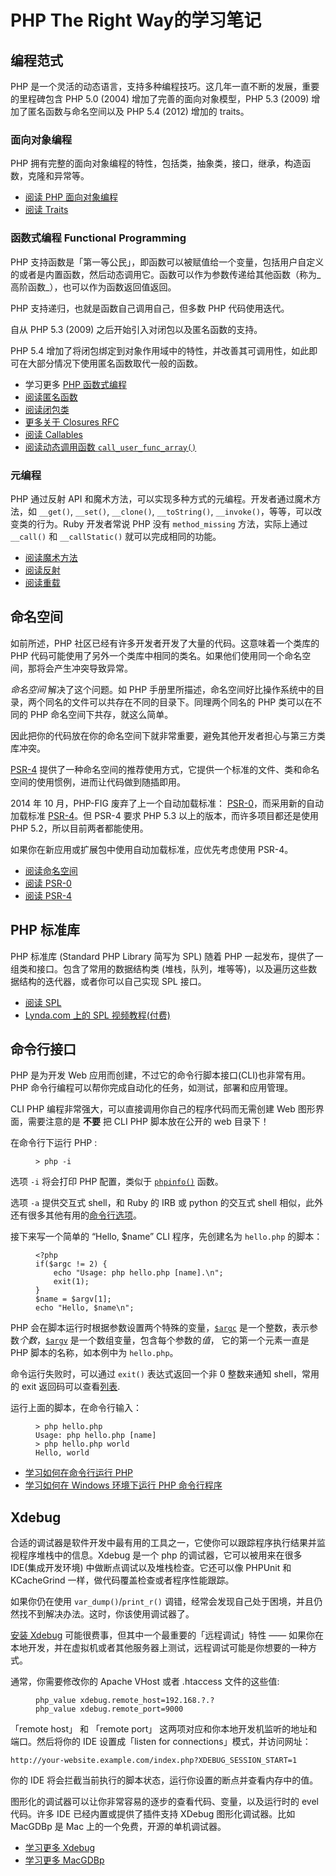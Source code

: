 # PHP The Right Way的学习笔记
<h2 id="programming_paradigms_title">编程范式</h2>

<p>PHP 是一个灵活的动态语言，支持多种编程技巧。这几年一直不断的发展，重要的里程碑包含 PHP 5.0 (2004) 增加了完善的面向对象模型，PHP 5.3 (2009) 增加了匿名函数与命名空间以及 PHP 5.4 (2012) 增加的 traits。</p>

<h3 id="面向对象编程">面向对象编程</h3>

<p>PHP 拥有完整的面向对象编程的特性，包括类，抽象类，接口，继承，构造函数，克隆和异常等。</p>

<ul>
  <li><a href="http://php.net/language.oop5">阅读 PHP 面向对象编程</a></li>
  <li><a href="http://php.net/language.oop5.traits">阅读 Traits</a></li>
</ul>

<h3 id="函数式编程-functional-programming">函数式编程 Functional Programming</h3>

<p>PHP 支持函数是「第一等公民」，即函数可以被赋值给一个变量，包括用户自定义的或者是内置函数，然后动态调用它。函数可以作为参数传递给其他函数（称为_高阶函数_），也可以作为函数返回值返回。</p>

<p>PHP 支持递归，也就是函数自己调用自己，但多数 PHP 代码使用迭代。</p>

<p>自从 PHP 5.3 (2009) 之后开始引入对闭包以及匿名函数的支持。</p>

<p>PHP 5.4 增加了将闭包绑定到对象作用域中的特性，并改善其可调用性，如此即可在大部分情况下使用匿名函数取代一般的函数。</p>

<ul>
  <li>学习更多 <a href="https://laravel-china.github.io/php-the-right-way/pages/Functional-Programming.html">PHP 函数式编程</a></li>
  <li><a href="http://php.net/functions.anonymous">阅读匿名函数</a></li>
  <li><a href="http://php.net/class.closure">阅读闭包类</a></li>
  <li><a href="https://wiki.php.net/rfc/closures">更多关于 Closures RFC</a></li>
  <li><a href="http://php.net/language.types.callable">阅读 Callables</a></li>
  <li><a href="http://php.net/function.call-user-func-array">阅读动态调用函数 <code class="highlighter-rouge">call_user_func_array()</code></a></li>
</ul>
<h3 id="元编程">元编程</h3>

<p>PHP 通过反射 API 和魔术方法，可以实现多种方式的元编程。开发者通过魔术方法，如 <code class="highlighter-rouge">__get()</code>, <code class="highlighter-rouge">__set()</code>, <code class="highlighter-rouge">__clone()</code>, <code class="highlighter-rouge">__toString()</code>, <code class="highlighter-rouge">__invoke()</code>，等等，可以改变类的行为。Ruby 开发者常说 PHP 没有 <code class="highlighter-rouge">method_missing</code> 方法，实际上通过 <code class="highlighter-rouge">__call()</code> 和 <code class="highlighter-rouge">__callStatic()</code> 就可以完成相同的功能。</p>

<ul>
  <li><a href="http://php.net/language.oop5.magic">阅读魔术方法</a></li>
  <li><a href="http://php.net/intro.reflection">阅读反射</a></li>
  <li><a href="http://php.net/language.oop5.overloading">阅读重载</a></li>
</ul>


</section>


<section class="chapter" id="namespaces">
    <h2 id="namespaces_title">命名空间</h2>

<p>如前所述，PHP 社区已经有许多开发者开发了大量的代码。这意味着一个类库的 PHP 代码可能使用了另外一个类库中相同的类名。如果他们使用同一个命名空间，那将会产生冲突导致异常。</p>

<p><em>命名空间</em> 解决了这个问题。如 PHP 手册里所描述，命名空间好比操作系统中的目录，两个同名的文件可以共存在不同的目录下。同理两个同名的 PHP 类可以在不同的 PHP 命名空间下共存，就这么简单。</p>

<p>因此把你的代码放在你的命名空间下就非常重要，避免其他开发者担心与第三方类库冲突。</p>

<p><a href="http://www.php-fig.org/psr/psr-4/">PSR-4</a> 提供了一种命名空间的推荐使用方式，它提供一个标准的文件、类和命名空间的使用惯例，进而让代码做到随插即用。</p>

<p>2014 年 10 月，PHP-FIG 废弃了上一个自动加载标准： <a href="http://www.php-fig.org/psr/psr-0/">PSR-0</a>，而采用新的自动加载标准 <a href="http://www.php-fig.org/psr/psr-4/">PSR-4</a>。但 PSR-4 要求 PHP 5.3 以上的版本，而许多项目都还是使用 PHP 5.2，所以目前两者都能使用。</p>

<p>如果你在新应用或扩展包中使用自动加载标准，应优先考虑使用 PSR-4。</p>

<ul>
  <li><a href="http://php.net/language.namespaces">阅读命名空间</a></li>
  <li><a href="http://www.php-fig.org/psr/psr-0/">阅读 PSR-0</a></li>
  <li><a href="http://www.php-fig.org/psr/psr-4/">阅读 PSR-4</a></li>
</ul>


</section>


<section class="chapter" id="standard_php_library">
    <h2 id="standard_php_library_title">PHP 标准库</h2>

<p>PHP 标准库 (Standard PHP Library 简写为 SPL) 随着 PHP 一起发布，提供了一组类和接口。包含了常用的数据结构类 (堆栈，队列，堆等等)，以及遍历这些数据结构的迭代器，或者你可以自己实现 SPL 接口。</p>

<ul>
  <li><a href="http://php.net/book.spl">阅读 SPL</a></li>
  <li><a href="http://www.lynda.com/PHP-tutorials/Up-Running-Standard-PHP-Library/175038-2.html">Lynda.com 上的 SPL 视频教程(付费)</a></li>
</ul>


</section>


<section class="chapter" id="command_line_interface">
    <h2 id="command_line_interface_title">命令行接口</h2>

<p>PHP 是为开发 Web 应用而创建，不过它的命令行脚本接口(CLI)也非常有用。PHP 命令行编程可以帮你完成自动化的任务，如测试，部署和应用管理。</p>

<p>CLI PHP 编程非常强大，可以直接调用你自己的程序代码而无需创建 Web 图形界面，需要注意的是 <strong>不要</strong> 把 CLI PHP 脚本放在公开的 web 目录下！</p>

<p>在命令行下运行 PHP :</p>

<figure class="highlight"><pre><code class="language-console" data-lang="console"><span class="err">&gt; php -i</span></code></pre></figure>

<p>选项 <code class="highlighter-rouge">-i</code> 将会打印 PHP 配置，类似于 <a href="http://php.net/function.phpinfo"><code class="highlighter-rouge">phpinfo()</code></a> 函数。</p>

<p>选项 <code class="highlighter-rouge">-a</code> 提供交互式 shell，和 Ruby 的 IRB 或 python 的交互式 shell 相似，此外还有很多其他有用的<a href="http://php.net/features.commandline.options">命令行选项</a>。</p>

<p>接下来写一个简单的 “Hello, $name” CLI 程序，先创建名为 <code class="highlighter-rouge">hello.php</code> 的脚本：</p>

<figure class="highlight"><pre><code class="language-php" data-lang="php"><span class="cp">&lt;?php</span>
<span class="k">if</span><span class="p">(</span><span class="nv">$argc</span> <span class="o">!=</span> <span class="mi">2</span><span class="p">)</span> <span class="p">{</span>
    <span class="k">echo</span> <span class="s2">"Usage: php hello.php [name].</span><span class="se">\n</span><span class="s2">"</span><span class="p">;</span>
    <span class="k">exit</span><span class="p">(</span><span class="mi">1</span><span class="p">);</span>
<span class="p">}</span>
<span class="nv">$name</span> <span class="o">=</span> <span class="nv">$argv</span><span class="p">[</span><span class="mi">1</span><span class="p">];</span>
<span class="k">echo</span> <span class="s2">"Hello, </span><span class="nv">$name</span><span class="se">\n</span><span class="s2">"</span><span class="p">;</span></code></pre></figure>

<p>PHP 会在脚本运行时根据参数设置两个特殊的变量，<a href="http://php.net/reserved.variables.argc"><code class="highlighter-rouge">$argc</code></a> 是一个整数，表示参数<em>个数</em>，<a href="http://php.net/reserved.variables.argv"><code class="highlighter-rouge">$argv</code></a> 是一个数组变量，包含每个参数的<em>值</em>，
它的第一个元素一直是 PHP 脚本的名称，如本例中为 <code class="highlighter-rouge">hello.php</code>。</p>

<p>命令运行失败时，可以通过 <code class="highlighter-rouge">exit()</code> 表达式返回一个非 0 整数来通知 shell，常用的 exit 返回码可以查看<a href="http://www.gsp.com/cgi-bin/man.cgi?section=3&amp;topic=sysexits">列表</a>.</p>

<p>运行上面的脚本，在命令行输入：</p>

<figure class="highlight"><pre><code class="language-console" data-lang="console">&gt; php hello.php
Usage: php hello.php [name]
&gt; php hello.php world
<span class="err">Hello, world</span></code></pre></figure>

<ul>
  <li><a href="http://php.net/features.commandline">学习如何在命令行运行 PHP</a></li>
  <li><a href="http://php.net/install.windows.commandline">学习如何在 Windows 环境下运行 PHP 命令行程序</a></li>
</ul>


</section>


<section class="chapter" id="xdebug">
    <h2 id="xdebug_title">Xdebug</h2>

<p>合适的调试器是软件开发中最有用的工具之一，它使你可以跟踪程序执行结果并监视程序堆栈中的信息。Xdebug 是一个 php 的调试器，它可以被用来在很多 IDE(集成开发环境) 中做断点调试以及堆栈检查。它还可以像 PHPUnit 和 KCacheGrind 一样，做代码覆盖检查或者程序性能跟踪。</p>

<p>如果你仍在使用 <code class="highlighter-rouge">var_dump()</code>/<code class="highlighter-rouge">print_r()</code> 调错，经常会发现自己处于困境，并且仍然找不到解决办法。这时，你该使用调试器了。</p>

<p><a href="http://xdebug.org/docs/install">安装 Xdebug</a> 可能很费事，但其中一个最重要的「远程调试」特性 —— 如果你在本地开发，并在虚拟机或者其他服务器上测试，远程调试可能是你想要的一种方式。</p>

<p>通常，你需要修改你的 Apache VHost 或者 .htaccess 文件的这些值:</p>

<figure class="highlight"><pre><code class="language-ini" data-lang="ini"><span class="err">php_value</span> <span class="py">xdebug.remote_host</span><span class="p">=</span><span class="s">192.168.?.?</span>
<span class="err">php_value</span> <span class="py">xdebug.remote_port</span><span class="p">=</span><span class="s">9000</span></code></pre></figure>

<p>「remote host」 和 「remote port」 这两项对应和你本地开发机监听的地址和端口。然后将你的 IDE 设置成「listen for connections」模式，并访问网址：</p>

<div class="highlighter-rouge"><pre class="highlight"><code>http://your-website.example.com/index.php?XDEBUG_SESSION_START=1
</code></pre>
</div>

<p>你的 IDE 将会拦截当前执行的脚本状态，运行你设置的断点并查看内存中的值。</p>

<p>图形化的调试器可以让你非常容易的逐步的查看代码、变量，以及运行时的 evel 代码。许多 IDE 已经内置或提供了插件支持 XDebug 图形化调试器。比如 MacGDBp 是 Mac 上的一个免费，开源的单机调试器。</p>

<ul>
  <li><a href="http://xdebug.org/docs/">学习更多 Xdebug</a></li>
  <li><a href="http://www.bluestatic.org/software/macgdbp/">学习更多 MacGDBp</a></li>
</ul>


</section>
